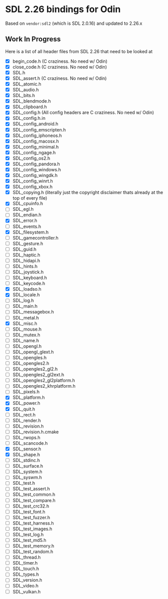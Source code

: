 # SDL 2.26 bindings for Odin
Based on `vendor:sdl2` (which is SDL 2.0.16) and updated to 2.26.x 

## Work In Progress
Here is a list of all header files from SDL 2.26 that need to be looked at

- [x] begin_code.h (C craziness. No need w/ Odin)
- [x] close_code.h (C craziness. No need w/ Odin)
- [x] SDL.h
- [x] SDL_assert.h (C craziness. No need w/ Odin)
- [x] SDL_atomic.h
- [x] SDL_audio.h
- [x] SDL_bits.h
- [x] SDL_blendmode.h
- [x] SDL_clipboard.h
- [x] SDL_config.h (All config headers are C craziness. No need w/ Odin)
- [x] SDL_config.h.in
- [x] SDL_config_android.h
- [x] SDL_config_emscripten.h
- [x] SDL_config_iphoneos.h
- [x] SDL_config_macosx.h
- [x] SDL_config_minimal.h
- [x] SDL_config_ngage.h
- [x] SDL_config_os2.h
- [x] SDL_config_pandora.h
- [x] SDL_config_windows.h
- [x] SDL_config_wingdk.h
- [x] SDL_config_winrt.h
- [x] SDL_config_xbox.h
- [x] SDL_copying.h (literally just the copyright disclaimer thats already at the top of every file)
- [x] SDL_cpuinfo.h
- [ ] SDL_egl.h
- [ ] SDL_endian.h
- [x] SDL_error.h
- [ ] SDL_events.h
- [x] SDL_filesystem.h
- [ ] SDL_gamecontroller.h
- [ ] SDL_gesture.h
- [ ] SDL_guid.h
- [ ] SDL_haptic.h
- [ ] SDL_hidapi.h
- [ ] SDL_hints.h
- [ ] SDL_joystick.h
- [ ] SDL_keyboard.h
- [ ] SDL_keycode.h
- [x] SDL_loadso.h
- [x] SDL_locale.h
- [ ] SDL_log.h
- [ ] SDL_main.h
- [ ] SDL_messagebox.h
- [ ] SDL_metal.h
- [x] SDL_misc.h
- [ ] SDL_mouse.h
- [ ] SDL_mutex.h
- [ ] SDL_name.h
- [ ] SDL_opengl.h
- [ ] SDL_opengl_glext.h
- [ ] SDL_opengles.h
- [ ] SDL_opengles2.h
- [ ] SDL_opengles2_gl2.h
- [ ] SDL_opengles2_gl2ext.h
- [ ] SDL_opengles2_gl2platform.h
- [ ] SDL_opengles2_khrplatform.h
- [ ] SDL_pixels.h
- [x] SDL_platform.h
- [x] SDL_power.h
- [x] SDL_quit.h
- [ ] SDL_rect.h
- [ ] SDL_render.h
- [ ] SDL_revision.h
- [ ] SDL_revision.h.cmake
- [ ] SDL_rwops.h
- [ ] SDL_scancode.h
- [x] SDL_sensor.h
- [x] SDL_shape.h
- [ ] SDL_stdinc.h
- [ ] SDL_surface.h
- [ ] SDL_system.h
- [ ] SDL_syswm.h
- [ ] SDL_test.h
- [ ] SDL_test_assert.h
- [ ] SDL_test_common.h
- [ ] SDL_test_compare.h
- [ ] SDL_test_crc32.h
- [ ] SDL_test_font.h
- [ ] SDL_test_fuzzer.h
- [ ] SDL_test_harness.h
- [ ] SDL_test_images.h
- [ ] SDL_test_log.h
- [ ] SDL_test_md5.h
- [ ] SDL_test_memory.h
- [ ] SDL_test_random.h
- [ ] SDL_thread.h
- [ ] SDL_timer.h
- [ ] SDL_touch.h
- [ ] SDL_types.h
- [ ] SDL_version.h
- [ ] SDL_video.h
- [ ] SDL_vulkan.h
